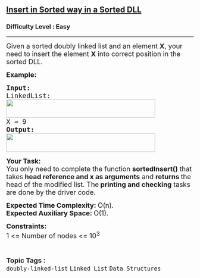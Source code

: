 <h2><a href="https://practice.geeksforgeeks.org/problems/insert-in-sorted-way-in-a-sorted-dll/1?page=1&difficulty[]=-1&difficulty[]=0&category[]=Linked%20List&curated[]=8&curated[]=2&sortBy=submissions">Insert in Sorted way in a Sorted DLL</a></h2><h3>Difficulty Level : Easy</h3><hr><div class="problems_problem_content__Xm_eO"><p><span style="font-size:18px">Given a sorted doubly linked list and an element <strong>X</strong>, your need to insert the element <strong>X</strong> into correct position in the sorted DLL.</span></p>

<p><span style="font-size:18px"><strong>Example:</strong></span></p>

<pre><span style="font-size:18px"><strong>Input:
</strong>LinkedList:
<img alt="" src="https://contribute.geeksforgeeks.org/wp-content/uploads/dll.png" style="height:49px; width:400px">
X = 9
<strong>Output:</strong></span>
<img alt="" src="https://contribute.geeksforgeeks.org/wp-content/uploads/dll2.png" style="height:50px; width:400px">
</pre>

<p><span style="font-size:18px"><strong>Your Task:</strong><br>
You only need to complete the&nbsp;function <strong>sortedInsert()</strong> that takes<strong> head reference and x as arguments</strong> and <strong>returns </strong>the head of the modified list. The<strong> printing and checking</strong> tasks are done by the driver code.</span></p>

<p><span style="font-size:18px"><strong>Expected Time Complexity:&nbsp;</strong>O(n).<br>
<strong>Expected Auxiliary Space:&nbsp;</strong>O(1).</span></p>

<p><span style="font-size:18px"><strong>Constraints:</strong><br>
1 &lt;= Number of nodes &lt;= 10<sup>3</sup></span></p>
</div><br><p><span style=font-size:18px><strong>Topic Tags : </strong><br><code>doubly-linked-list</code>&nbsp;<code>Linked List</code>&nbsp;<code>Data Structures</code>&nbsp;